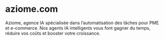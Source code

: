 # aziome.com
Aziome, agence IA spécialisée dans l’automatisation des tâches pour PME et e-commerce. Nos agents IA intelligents vous font gagner du temps, réduire vos coûts et booster votre croissance.
